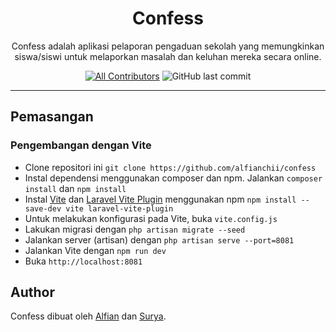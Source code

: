 <h1 align="center">Confess</h1>

<p align="center">Confess adalah aplikasi pelaporan pengaduan sekolah yang memungkinkan siswa/siswi untuk melaporkan masalah dan keluhan mereka secara online.</p>

<div align="center">

[![All Contributors](https://img.shields.io/github/contributors/alfianchii/confess)](https://github.com/alfianchii/confess/graphs/contributors)
![GitHub last commit](https://img.shields.io/github/last-commit/alfianchii/confess)

</div>

---

## Pemasangan

<!-- ### Instalasi

-   Clone repositori ini `git clone https://github.com/alfianchii/confess`
-   Instal dependensi menggunakan composer. Sebagai contoh, jalankan `composer install`
-   Lakukan migrasi dengan `php artisan migrate --seed`
-   Jalankan server (artisan) dengan `php artisan serve --port=8081`
-   Buka `http://localhost:8081` -->

### Pengembangan dengan Vite

-   Clone repositori ini `git clone https://github.com/alfianchii/confess`
-   Instal dependensi menggunakan composer dan npm. Jalankan `composer install` dan `npm install`
-   Instal [Vite](https://vitejs.dev/) dan [Laravel Vite Plugin](https://www.npmjs.com/package/laravel-vite-plugin) menggunakan npm `npm install --save-dev vite laravel-vite-plugin`
-   Untuk melakukan konfigurasi pada Vite, buka `vite.config.js`
-   Lakukan migrasi dengan `php artisan migrate --seed`
-   Jalankan server (artisan) dengan `php artisan serve --port=8081`
-   Jalankan Vite dengan `npm run dev`
-   Buka `http://localhost:8081`

## Author

Confess dibuat oleh <a href="https://instagram.com/alfianchii">Alfian</a> dan <a href="https://instagram.com/nata_ardhana">Surya</a>.
